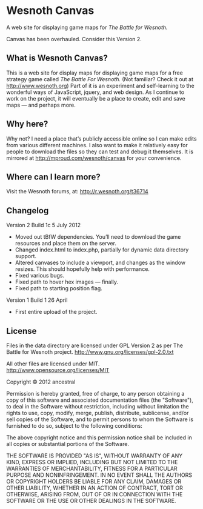 # Wesnoth Canvas
A web site for displaying game maps for *The Battle for Wesnoth.*

Canvas has been overhauled. Consider this Version 2.

## What is Wesnoth Canvas?
This is a web site for display maps for displaying game maps for a free strategy game called *The Battle For Wesnoth.* (Not familiar? Check it out at http://www.wesnoth.org) Part of it is an experiment and self-learning to the wonderful ways of JavaScript, jquery, and web design. As I continue to work on the project, it will eventually be a place to create, edit and save maps — and perhaps more.

## Why here?
Why not? I need a place that’s publicly accessible online so I can make edits from various different machines. I also want to make it relatively easy for people to download the files so they can test and debug it themselves. It is mirrored at http://mproud.com/wesnoth/canvas for your convenience.

## Where can I learn more?
Visit the Wesnoth forums, at:
http://r.wesnoth.org/t36714

## Changelog
Version 2 Build 1c
5 July 2012
* Moved out tBfW dependencies. You’ll need to download the game resources and place them on the server.
* Changed index.html to index.php, partially for dynamic data directory support.
* Altered canvases to include a viewport, and changes as the window resizes. This should hopefully help with performance.
* Fixed various bugs.
* Fixed path to hover hex images — finally.
* Fixed path to starting position flag.

Version 1 Build 1
26 April
* First entire upload of the project.

## License
Files in the data directory are licensed under GPL Version 2 as per The Battle for Wesnoth project.
http://www.gnu.org/licenses/gpl-2.0.txt

All other files are licensed under MIT.
http://www.opensource.org/licenses/MIT


Copyright © 2012 ancestral

Permission is hereby granted, free of charge, to any person obtaining a copy of this software and associated documentation files (the "Software"), to deal in the Software without restriction, including without limitation the rights to use, copy, modify, merge, publish, distribute, sublicense, and/or sell copies of the Software, and to permit persons to whom the Software is furnished to do so, subject to the following conditions:

The above copyright notice and this permission notice shall be included in all copies or substantial portions of the Software.

THE SOFTWARE IS PROVIDED "AS IS", WITHOUT WARRANTY OF ANY KIND, EXPRESS OR IMPLIED, INCLUDING BUT NOT LIMITED TO THE WARRANTIES OF MERCHANTABILITY, FITNESS FOR A PARTICULAR PURPOSE AND NONINFRINGEMENT. IN NO EVENT SHALL THE AUTHORS OR COPYRIGHT HOLDERS BE LIABLE FOR ANY CLAIM, DAMAGES OR OTHER LIABILITY, WHETHER IN AN ACTION OF CONTRACT, TORT OR OTHERWISE, ARISING FROM, OUT OF OR IN CONNECTION WITH THE SOFTWARE OR THE USE OR OTHER DEALINGS IN THE SOFTWARE.